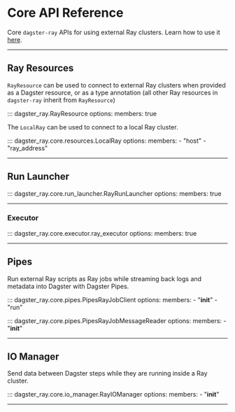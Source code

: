 # Core API Reference

Core `dagster-ray` APIs for using external Ray clusters. Learn how to use it [here](../tutorial/external.md).

---

## Ray Resources

`RayResource` can be used to connect to external Ray clusters when provided as a Dagster resource, or as a type annotation (all other Ray resources in `dagster-ray` inherit from `RayResource`)

::: dagster_ray.RayResource
    options:
      members: true

The `LocalRay` can be used to connect to a local Ray cluster.

::: dagster_ray.core.resources.LocalRay
    options:
      members:
        - "host"
        - "ray_address"

---

## Run Launcher

::: dagster_ray.core.run_launcher.RayRunLauncher
    options:
      members: true

---

### Executor

::: dagster_ray.core.executor.ray_executor
    options:
      members: true

---

## Pipes

Run external Ray scripts as Ray jobs while streaming back logs and metadata into Dagster with Dagster Pipes.

::: dagster_ray.core.pipes.PipesRayJobClient
    options:
      members:
        - "__init__"
        - "run"

::: dagster_ray.core.pipes.PipesRayJobMessageReader
    options:
      members:
        - "__init__"

---

## IO Manager

Send data between Dagster steps while they are running inside a Ray cluster.

::: dagster_ray.core.io_manager.RayIOManager
    options:
      members:
        - "__init__"

---

